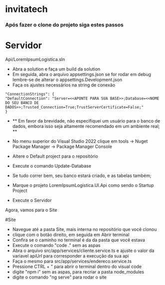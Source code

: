 # invitatech
 
### Após fazer o clone do projeto siga estes passos

# Servidor

Api/LoremIpsumLogistica.sln

- Abra a solution e faça um build da solution
- Em seguida, abra o arquivo appsettings.json se for rodar em debug lembre-se de alterar o appsettings.Development.json 
- Faça os ajustes necessários na string de conexão

```
"ConnectionStrings": {
"DefaultConnection": "Server=<<APONTE PARA SUA BASE>>;Database=<<NOME DO SEU BANCO DE DADOS>>;Trusted_Connection=True;TrustServerCertificate=False;"
}
```

- ** Em favor da brevidade, não especifiquei um usuário para o banco de dados, embora isso seja altamente recomendado em um ambiente real; **
- No menu superior do Visual Studio 2022 clique em tools -> Nuget Package Manager -> Package Manager Console
- Altere o Default project para o repositório
- Execute o comando Update-Database
- Se tudo correr bem, seu banco estará criado, e as tabelas também;

- Marque o projeto LoremIpsumLogistica.UI.Api como sendo o Startup Project
- Execute o Servidor

Agora, vamos para o Site

#Site

- Navegue até a pasta Site, mais interna no repositório que você clonou
- clique com o botão direito, em seguida em Abrir terminal
- Confira se o caminho no terminal é da da pasta que você estava
- Execute o comando "code ." sem as aspas
- Abra o arquivo src/app/services/cliente.service.ts e ajuste o valor da variavel apiUrl para corresponder a execução da sua api
- Faça o mesmo para src/app/services/endereco.service.ts
- Pressione CTRL + " para abrir o terminal dentro do visual code
- digite "npm i" sem as aspas, para recriar a pasta node_modules
- digite o comando "ng serve" para rodar o site 








